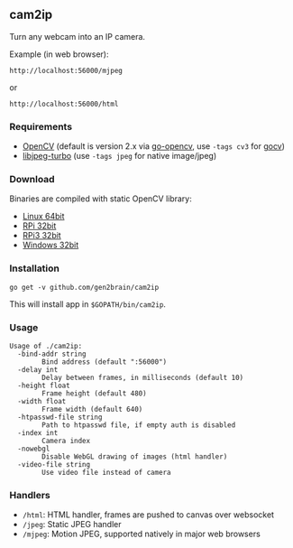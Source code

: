 ## cam2ip

Turn any webcam into an IP camera.

Example (in web browser):

    http://localhost:56000/mjpeg
or

    http://localhost:56000/html

### Requirements

* [OpenCV](http://opencv.org/) (default is version 2.x via [go-opencv](https://github.com/lazywei/go-opencv), use `-tags cv3` for [gocv](https://github.com/hybridgroup/gocv))
* [libjpeg-turbo](https://www.libjpeg-turbo.org/) (use `-tags jpeg` for native image/jpeg)


### Download

Binaries are compiled with static OpenCV library:

 - [Linux 64bit](https://github.com/gen2brain/cam2ip/releases/download/1.3/cam2ip-1.3-64bit.tar.gz)
 - [RPi 32bit](https://github.com/gen2brain/cam2ip/releases/download/1.3/cam2ip-1.3-RPi.tar.gz)
 - [RPi3 32bit](https://github.com/gen2brain/cam2ip/releases/download/1.3/cam2ip-1.3-RPi3.tar.gz)
 - [Windows 32bit](https://github.com/gen2brain/cam2ip/releases/download/1.3/cam2ip-1.3.zip)


### Installation

    go get -v github.com/gen2brain/cam2ip

This will install app in `$GOPATH/bin/cam2ip`.

### Usage

```
Usage of ./cam2ip:
  -bind-addr string
        Bind address (default ":56000")
  -delay int
        Delay between frames, in milliseconds (default 10)
  -height float
        Frame height (default 480)
  -width float
        Frame width (default 640)
  -htpasswd-file string
        Path to htpasswd file, if empty auth is disabled
  -index int
        Camera index
  -nowebgl
        Disable WebGL drawing of images (html handler)
  -video-file string
    	Use video file instead of camera
```

### Handlers

  * `/html`: HTML handler, frames are pushed to canvas over websocket
  * `/jpeg`: Static JPEG handler
  * `/mjpeg`: Motion JPEG, supported natively in major web browsers
